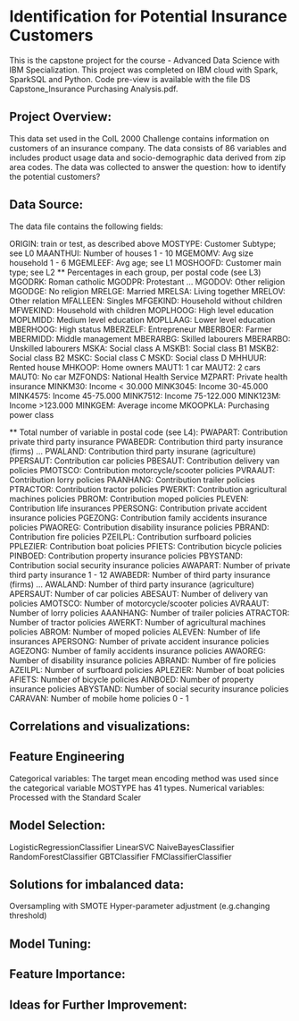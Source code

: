 # Identification for Potential Insurance Customers
This is the capstone project for the course - Advanced Data Science with IBM Specialization.
This project was completed on IBM cloud with Spark, SparkSQL and Python.
Code pre-view is available with the file DS Capstone_Insurance Purchasing Analysis.pdf.

## Project Overview:
This data set used in the CoIL 2000 Challenge contains information on customers of an insurance company. 
The data consists of 86 variables and includes product usage data and socio-demographic data derived from zip area codes. 
The data was collected to answer the question: how to identify the potential customers?

## Data Source:
The data file contains the following fields:

ORIGIN: train or test, as described above
MOSTYPE: Customer Subtype; see L0
MAANTHUI: Number of houses 1 - 10
MGEMOMV: Avg size household 1 - 6
MGEMLEEF: Avg age; see L1
MOSHOOFD: Customer main type; see L2
** Percentages in each group, per postal code (see L3)
MGODRK: Roman catholic
MGODPR: Protestant …
MGODOV: Other religion
MGODGE: No religion
MRELGE: Married
MRELSA: Living together
MRELOV: Other relation
MFALLEEN: Singles
MFGEKIND: Household without children
MFWEKIND: Household with children
MOPLHOOG: High level education
MOPLMIDD: Medium level education
MOPLLAAG: Lower level education
MBERHOOG: High status
MBERZELF: Entrepreneur
MBERBOER: Farmer
MBERMIDD: Middle management
MBERARBG: Skilled labourers
MBERARBO: Unskilled labourers
MSKA: Social class A
MSKB1: Social class B1
MSKB2: Social class B2
MSKC: Social class C
MSKD: Social class D
MHHUUR: Rented house
MHKOOP: Home owners
MAUT1: 1 car
MAUT2: 2 cars
MAUT0: No car
MZFONDS: National Health Service
MZPART: Private health insurance
MINKM30: Income < 30.000
MINK3045: Income 30-45.000
MINK4575: Income 45-75.000
MINK7512: Income 75-122.000
MINK123M: Income >123.000
MINKGEM: Average income
MKOOPKLA: Purchasing power class

** Total number of variable in postal code (see L4):
PWAPART: Contribution private third party insurance
PWABEDR: Contribution third party insurance (firms) …
PWALAND: Contribution third party insurane (agriculture)
PPERSAUT: Contribution car policies
PBESAUT: Contribution delivery van policies
PMOTSCO: Contribution motorcycle/scooter policies
PVRAAUT: Contribution lorry policies
PAANHANG: Contribution trailer policies
PTRACTOR: Contribution tractor policies
PWERKT: Contribution agricultural machines policies
PBROM: Contribution moped policies
PLEVEN: Contribution life insurances
PPERSONG: Contribution private accident insurance policies
PGEZONG: Contribution family accidents insurance policies
PWAOREG: Contribution disability insurance policies
PBRAND: Contribution fire policies
PZEILPL: Contribution surfboard policies
PPLEZIER: Contribution boat policies
PFIETS: Contribution bicycle policies
PINBOED: Contribution property insurance policies
PBYSTAND: Contribution social security insurance policies
AWAPART: Number of private third party insurance 1 - 12
AWABEDR: Number of third party insurance (firms) …
AWALAND: Number of third party insurance (agriculture)
APERSAUT: Number of car policies
ABESAUT: Number of delivery van policies
AMOTSCO: Number of motorcycle/scooter policies
AVRAAUT: Number of lorry policies
AAANHANG: Number of trailer policies
ATRACTOR: Number of tractor policies
AWERKT: Number of agricultural machines policies
ABROM: Number of moped policies
ALEVEN: Number of life insurances
APERSONG: Number of private accident insurance policies
AGEZONG: Number of family accidents insurance policies
AWAOREG: Number of disability insurance policies
ABRAND: Number of fire policies
AZEILPL: Number of surfboard policies
APLEZIER: Number of boat policies
AFIETS: Number of bicycle policies
AINBOED: Number of property insurance policies
ABYSTAND: Number of social security insurance policies
CARAVAN: Number of mobile home policies 0 - 1

## Correlations and visualizations:

## Feature Engineering
Categorical variables: The target mean encoding method was used since the categorical variable MOSTYPE has 41 types.
Numerical variables: Processed with the Standard Scaler

## Model Selection:
LogisticRegressionClassifier
LinearSVC
NaiveBayesClassifier
RandomForestClassifier
GBTClassifier
FMClassifierClassifier

## Solutions for imbalanced data:
Oversampling with SMOTE
Hyper-parameter adjustment (e.g.changing threshold)

## Model Tuning: 


## Feature Importance:

## Ideas for Further Improvement:
